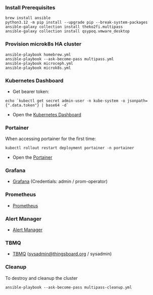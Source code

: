 ### Install Prerequisites

```
brew install ansible
python3.12 -m pip install --upgrade pip --break-system-packages
ansible-galaxy collection install theko2fi.multipass
ansible-galaxy collection install qsypoq.vmware_desktop
```

### Provision microk8s HA cluster

```
ansible-playbook homebrew.yml
ansible-playbook --ask-become-pass multipass.yml  
ansible-playbook microceph.yml  
ansible-playbook microk8s.yml  
```

### Kubernetes Dashboard

* Get bearer token:

```
echo `kubectl get secret admin-user -n kube-system -o jsonpath={".data.token"} | base64 -d`
```

* Open the [Kubernetes Dashboard](https://dashboard.local)

### Portainer

When accessing portainer for the first time:

```
kubectl rollout restart deployment portainer -n portainer
```

* Open the [Portainer](https://portainer.local)

### Grafana

* [Grafana](https://grafana.local) (Credentials: admin / prom-operator)

### Prometheus

* [Prometheus](https://prometheus.local)


### Alert Manager

* [Alert Manager](https://alertmanager.local)


### TBMQ

 * [TBMQ](http://tbmq.local) (sysadmin@thingsboard.org / sysadmin)

### Cleanup 

To destroy and cleanup the cluster

```
ansible-playbook --ask-become-pass multipass-cleanup.yml 
```